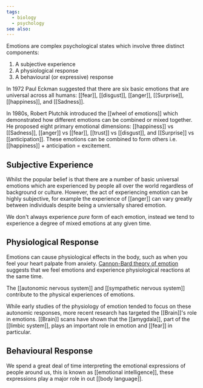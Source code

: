 ```yaml
---
tags:
  - biology
  - psychology
see also:
---
```

Emotions are complex psychological states which involve three distinct components:

1. A subjective experience
2. A physiological response
3. A behavioural (or expressive) response

In 1972 Paul Eckman suggested that there are six basic emotions that are universal across all humans: [[fear]], [[disgust]], [[anger]], [[Surprise]], [[happiness]], and [[Sadness]].

In 1980s, Robert Plutchik introduced the [[wheel of emotions]] which demonstrated how different emotions can be combined or mixed together. He proposed eight primary emotional dimensions: [[happiness]] vs [[Sadness]], [[anger]] vs [[fear]], [[trust]] vs [[disgust]], and [[Surprise]] vs [[anticipation]]. These emotions can be combined to form others i.e. [[happiness]] + anticipation = excitement.

## Subjective Experience
Whilst the popular belief is that there are a number of basic universal emotions which are experienced by people all over the world regardless of background or culture. However, the act of experiencing emotion can be highly subjective, for example the experience of [[anger]] can vary greatly between individuals despite being a unviersally shared emotion.

We don't always experience _pure_ form of each emotion, instead we tend to experience a degree of mixed emotions at any given time.

## Physiological Response
Emotions can cause physiological effects in the body, such as when you feel your heart palpate from anxiety. [Cannon-Bard theory of emotion](https://www.verywellmind.com/what-is-the-cannon-bard-theory-2794965) suggests that we feel emotions and experience physiological reactions at the same time.

The [[autonomic nervous system]] and [[sympathetic nervous system]] contribute to the physical experiences of emotions.

While early studies of the physiology of emotion tended to focus on these autonomic responses, more recent research has targeted the [[Brain]]'s role in emotions. [[Brain]] scans have shown that the [[amygdala]], part of the [[limbic system]], plays an important role in emotion and [[fear]] in particular.

## Behavioural Response
We spend a great deal of time interpreting the emotional expressions of people around us, this is known as [[emotional intelligence]], these expressions play a major role in out [[body language]].
